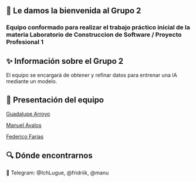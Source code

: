 ## 👋 Le damos la bienvenida al Grupo 2
### Equipo conformado para realizar el trabajo práctico inicial de la materia Laboratorio de Construccion de Software / Proyecto Profesional 1

## ✨ Información sobre el Grupo 2
El equipo se encargará de obtener y refinar datos para entrenar una IA mediante un modelo.

## 📸 Presentación del equipo

[Guadalupe Arroyo](https://github.com/Ashinoa)

[Manuel Avalos](https://github.com/manuavalos-git)

[Federico Farias](https://github.com/fridriik)

## 🔍 Dónde encontrarnos

:speech_balloon: Telegram: @IchLugue, @fridriik, @manu
